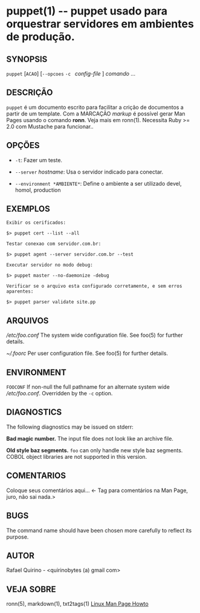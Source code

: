 puppet(1) -- puppet usado para orquestrar servidores em ambientes de produção.
===============================================

SYNOPSIS
--------

`puppet` [`ACAO`] [`--opcoes` `-c ` *config-file* ] *comando* ...

DESCRIÇÃO
---------

`puppet` é um documento escrito para facilitar a crição de documentos a partir de um template.
Com a MARCAÇÃO *markup* é possível gerar Man Pages usando o comando **ronn**. Veja mais em ronn(1).
Necessita Ruby >= 2.0 com Mustache para funcionar..

OPÇÕES
------

* `-t`:
  Fazer um teste.

* `--server` *hostname*:
  Usa o servidor indicado para conectar.

* `--environment *AMBIENTE*`:
  Define o ambiente a ser utilizado devel, homol, production

EXEMPLOS
--------

    Exibir os cerificados:
   `$> puppet cert --list --all`

    Testar conexao com servidor.com.br:
   `$> puppet agent --server servidor.com.br --test`

    Executar servidor no modo debug:
   `$> puppet master --no-daemonize -debug`

    Verificar se o arquivo esta configurado corretamente, e sem erros aparentes:
   `$> puppet parser validate site.pp`




ARQUIVOS
--------


*/etc/foo.conf*
  The system wide configuration file. See foo(5) for further details.

*~/.foorc*
  Per user configuration file. See foo(5) for further details.

ENVIRONMENT
-----------

`FOOCONF`
  If non-null the full pathname for an alternate system wide */etc/foo.conf*.
  Overridden by the `-c` option.

DIAGNOSTICS
-----------

The following diagnostics may be issued on stderr:

**Bad magic number.**
  The input file does not look like an archive file.

**Old style baz segments.**
  `foo` can only handle new style baz segments. COBOL object libraries are not
  supported in this version.

COMENTARIOS
-----------

Coloque seus comentários aqui...
<- Tag para comentários na Man Page, juro, não sai nada.>

BUGS
----

The command name should have been chosen more carefully to reflect its
purpose.

AUTOR
-----

Rafael Quirino - <quirinobytes (a) gmail com>

VEJA SOBRE
----------

ronn(5), markdown(1), txt2tags(1) [Linux Man Page Howto](
http://www.schweikhardt.net/man_page_howto.html)
